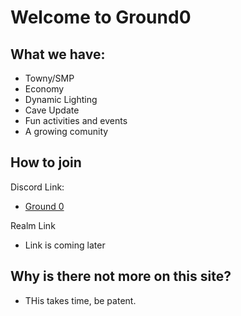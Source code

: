 # Welcome to Ground0

## What we have:

* Towny/SMP
* Economy
* Dynamic Lighting
* Cave Update 
* Fun activities and events
* A growing comunity

## How to join

Discord Link:

* [Ground 0](https://discord.gg/Xhp4xhs)

Realm Link

* Link is coming later

## Why is there not more on this site?

* THis takes time, be patent.